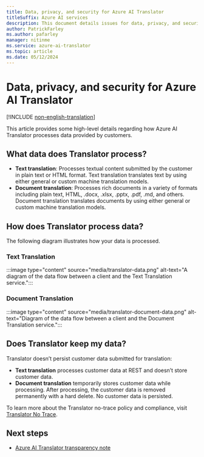 ```yaml
---
title: Data, privacy, and security for Azure AI Translator
titleSuffix: Azure AI services
description: This document details issues for data, privacy, and security for Azure AI Translator
author: PatrickFarley
ms.author: pafarley
manager: nitinme
ms.service: azure-ai-translator
ms.topic: article
ms.date: 05/12/2024
---
```



# Data, privacy, and security for Azure AI Translator

[!INCLUDE [non-english-translation](/azure/ai-foundry/responsible-ai/includes/non-english-translation)]

This article provides some high-level details regarding how Azure AI Translator processes data provided by customers.

## What data does Translator process? 

- **Text translation**: Processes textual content submitted by the customer in plain text or HTML format. Text translation translates text by using either general or custom machine translation models.
- **Document translation**: Processes rich documents in a variety of formats including plain text, HTML, .docx, .xlsx, .pptx, .pdf, .md, and others. Document translation translates documents by using either general or custom machine translation models.

## How does Translator process data? 

The following diagram illustrates how your data is processed.

###  Text Translation

:::image type="content" source="media/translator-data.png" alt-text="A diagram of the data flow between a client and the Text Translation service.":::

###  Document Translation

:::image type="content" source="media/translator-document-data.png" alt-text="Diagram of the data flow between a client and the Document Translation service.":::

## Does Translator keep my data? 

Translator doesn’t persist customer data submitted for translation:

- **Text translation** processes customer data at REST and doesn’t store customer data.
- **Document translation** temporarily stores customer data while processing. After processing, the customer data is removed permanently with a hard delete. No customer data is persisted.

To learn more about the Translator no-trace policy and compliance, visit [Translator No Trace](https://aka.ms/TranslatorNoTrace).

## Next steps

* [Azure AI Translator transparency note](/azure/ai-foundry/responsible-ai/translator/transparency-note?context=/azure/ai-services/translator/context/context)
